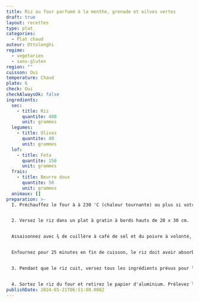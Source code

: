 ```yaml
---
title: Riz au four parfumé à la menthe, grenade et oilves vertes
draft: true
layout: recettes
type: plat
categories:
  - Plat chaud
auteur: Ottolenghi
regime:
  - vegetarien
  - sans-gluten
region: ""
cuisson: Oui
temperature: Chaud
plate: 6
check: Oui
checkAlwaysOk: false
ingredients:
  sec:
    - title: Riz
      quantite: 400
      unit: grammes
  legumes:
    - title: Olives
      quantite: 40
      unit: grammes
  lof:
    - title: Feta
      quantite: 150
      unit: grammes
  frais:
    - title: Beurre doux
      quantite: 50
      unit: grammes
  animaux: []
preparation: >-
  I. Préchauffez le four à à 230 'C (chaleur tournante) ou plus si votre four le permet.


  2. Versez le riz dans un plat à gratin à bords hauts de 20 x 30 cm.


  Assaisonnez avec ¾ de cuillère à café de sel et du poivre à volonté, arrosez de beurre fondu, puis mouillez avec l'eau bouillante. Déposez les brins de menthe sur le dessus, puis couvrez le plat hermétiquement ave du papier d'aluminium.


  Enfournez pour 25 minutes en fin de cuisson, le riz doit avoir absorbé tout le liquide et s'égrener facilement.


  3. Pendant que le riz cuit, versez tous les ingrédients prévus pour la garniture sauf les 10 g de menthe ciselée dans un cul-depoule, ajoutez ¼ de cuillère à café de sel, mélangez et réservez.


  4. Sortez le riz du four et retirez le papier d'aluminium. Prélevez les feuilles sur les brins de menthe (jetez les tiges) et déposez-les sur le riz, puis parseme de feta. Juste avant de servir, incorporez les 10 g de menthe ciselée dans la garniture et versez sur le riz de manière homogène. Servez chaud.
publishDate: 2024-05-21T06:51:00.000Z
---
```

